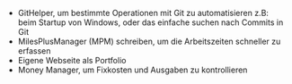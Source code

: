 - GitHelper, um bestimmte Operationen mit Git zu automatisieren z.B: beim Startup von Windows, oder das einfache suchen nach Commits in Git
- MilesPlusManager (MPM) schreiben, um die Arbeitszeiten schneller zu erfassen
- Eigene Webseite als Portfolio
- Money Manager, um Fixkosten und Ausgaben zu kontrollieren